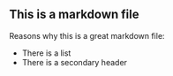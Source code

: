 ## This is a markdown file
Reasons why this is a great markdown file:
* There is a list
* There is a secondary header
